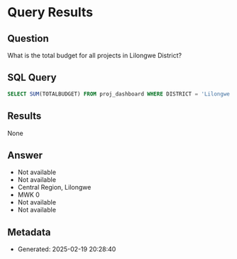 # Query Results

## Question
What is the total budget for all projects in Lilongwe District?

## SQL Query
```sql
SELECT SUM(TOTALBUDGET) FROM proj_dashboard WHERE DISTRICT = 'Lilongwe';
```

## Results
None

## Answer
- Not available
- Not available
- Central Region, Lilongwe
- MWK 0
- Not available
- Not available

## Metadata
- Generated: 2025-02-19 20:28:40
